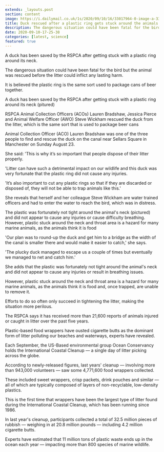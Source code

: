 ```yaml
---
extends: _layouts.post
section: content
image: https://i.dailymail.co.uk/1s/2020/09/10/16/33017964-0-image-a-33_1599753429533.jpg 
title: Duck rescued after a plastic ring gets stuck around the animals neck 
description: The dangerous situation could have been fatal for the bird but the animal was caught in time by Animal Collection Officers in Manchester. The bird was happy and healthy after the plastic was removed. 
date: 2020-09-10-17-25-38 
categories: [latest, science] 
featured: true 
--- 
```

A duck has been saved by the RSPCA after getting stuck with a plastic ring around its neck. 

The dangerous situation could have been fatal for the bird but the animal was rescued before the litter could inflict any lasting harm. 

It is believed the plastic ring is the same sort used to package cans of beer together. 

A duck has been saved by the RSPCA after getting stuck with a plastic ring around its neck (pitured)

RSPCA Animal Collection Officers (ACOs) Lauren Bradshaw, Jessica Pierce and Animal Welfare Officer (AWO) Steve Wickham rescued the duck from the litter, which is the same sort that is used to package beer cans 

Animal Collection Officer (ACO) Lauren Bradshaw was one of the three people to find and rescue the duck on the canal near Sellars Square in Manchester on Sunday August 23.

She said: 'This is why it’s so important that people dispose of their litter properly. 

'Litter can have such a detrimental impact on our wildlife and this duck was very fortunate that the plastic ring did not cause any injuries. 

'It’s also important to cut any plastic rings so that if they are discarded or disposed of, they will not be able to trap animals like this.'

She reveals that herself and her colleague Steve Wickham are water trained officers and had to enter the water to reach the bird, which was in distress.

The plastic was fortunately not tight around the animal's neck (pictured) and did not appear to cause any injuries or cause difficulty breathing. However, plastic stuck around the neck and throat area is a hazard for many marine animals, as the animals think it is food 

'Our plan was to round-up the duck and get him to a bridge as the width of the canal is smaller there and would make it easier to catch,' she says.  

'The plucky duck managed to escape us a couple of times but eventually we managed to net and catch him.'

She adds that the plastic was fortunately not tight around the animal's neck and did not appear to cause any injuries or result in breathing issues. 

However, plastic stuck around the neck and throat area is a hazard for many marine animals, as the animals think it is food and, once trapped, are unable to remove it. 

Efforts to do so often only succeed in tightening the litter, making the situation more perilous. 

The RSPCA says it has received more than 21,600 reports of animals injured or caught in litter over the past five years. 

Plastic-based food wrappers have ousted cigarette butts as the dominant form of litter polluting our beaches and waterways, experts have revealed.  

Each September, the US-Based environmental group Ocean Conservancy holds the International Coastal Cleanup — a single day of litter picking across the globe.

According to newly-released figures, last years' cleanup — involving more than 943,000 volunteers — saw some 4,771,600 food wrappers collected.

These included sweet wrappers, crisp packets, drink pouches and similar — all of which are typically composed of layers of non-recyclable, low-density plastics.

This is the first time that wrappers have been the largest type of litter found during the International Coastal Cleanup, which has been running since 1986.

In last year's cleanup, participants collected a total of 32.5 million pieces of rubbish — weighing in at 20.8 million pounds — including 4.2 million cigarette butts.

Experts have estimated that 11 million tons of plastic waste ends up in the ocean each year — impacting more than 800 species of marine wildlife. 

